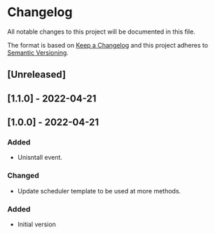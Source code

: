 # Changelog

All notable changes to this project will be documented in this file.

The format is based on [Keep a Changelog](http://keepachangelog.com/en/1.0.0/)
and this project adheres to [Semantic Versioning](http://semver.org/spec/v2.0.0.html).

## [Unreleased]

## [1.1.0] - 2022-04-21

## [1.0.0] - 2022-04-21

### Added

- Unisntall event.

### Changed

- Update scheduler template to be used at more methods.

### Added

- Initial version
